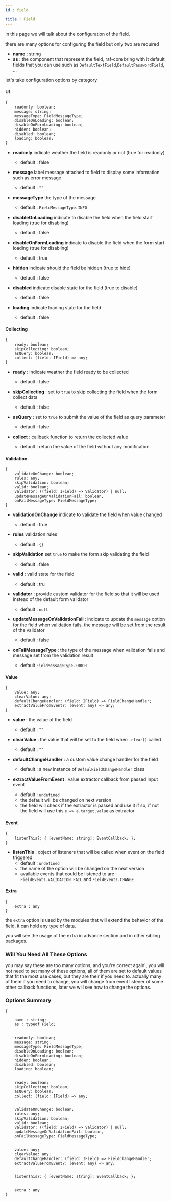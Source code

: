 ```yaml
---
id : field

title : Field
---
```


in this page we will talk about the configuration of the field.

there are many options for configuring the field but only two are required

* **name**  : string
* **as**    : the component that represent the field, raf-core bring with it default fields that you can use such
  as `DefaultTextField`,`DefaultPasswordField`, ...

let's take configuration options by category

#### UI

    {
        readonly: boolean;              
        message: string;               
        messageType: FieldMessageType;  
        disableOnLoading: boolean;     
        disableOnFormLoading: boolean; 
        hidden: boolean;               
        disabled: boolean;             
        loading: boolean;              
    }

* **readonly** indicate weather the field is readonly or not (true for readonly)
    - default : false


* **message** label message attached to field to display some information such as error message
    * default : `""`


* **messageType** the type of the message
    - default : `FieldMessageType.INFO`


* **disableOnLoading** indicate to disable the field when the field start loading (true for disabling)
    - default : false


* **disableOnFormLoading** indicate to disable the field when the form start loading (true for disabling)
    - default : true


* **hidden** indicate should the field be hidden (true to hide)
    - default : false


* **disabled** indicate disable state for the field (true to disable)
    - default : false


* **loading** indicate loading state for the field
    - default : false

#### Collecting

    {
        ready: boolean;                   
        skipCollecting: boolean;          
        asQuery: boolean;                 
        collect: (field: IField) => any;   
    }

* **ready** : indicate weather the field ready to be collected
    - default : false


* **skipCollecting** : set to `true` to skip collecting the field when the form collect data
    - default : false


* **asQuery** : set to `true` to submit the value of the field as query parameter
    - default : false


* **collect** : callback function to return the collected value
    - default : return the value of the field without any modification

#### Validation

    {
        validateOnChange: boolean;
        rules: any;
        skipValidation: boolean;
        valid: boolean;
        validator: ((field: IField) => Validator) | null;
        updateMessageOnValidationFail: boolean,
        onFailMessageType: FieldMessageType;
    }

* **validationOnChange** indicate to validate the field when value changed
    - default : true


* **rules** validation rules
    - default : `{}`


* **skipValidation** set `true` to make the form skip validating the field
    - default : false


* **valid** : valid state for the field
    - default : tru

* **validator** : provide custom validator for the field so that it will be used instead of the default form validator
    - default : `null`


* **updateMessageOnValidationFail** : indicate to update the `message` option for the field when validation fails, the
  message will be set from the result of the validator
    - default : false

* **onFailMessageType** : the type of the message when validation fails and message set from the validation result
    - default `FieldMessageType.ERROR`

#### Value

    {
        value: any;
        clearValue: any;
        defaultChangeHandler: (field: IField) => FieldChangeHandler;
        extractValueFromEvent?: (event: any) => any;
    }

* **value** : the value of the field
    - default : `""`


* **clearValue** : the value that will be set to the field when `.clear()` called
    - default : `""`


* **defaultChangeHandler** : a custom value change handler for the field
    - default : a new instance of `DefaulFieldChangeHandler` class


* **extractValueFromEvent** : value extractor callback from passed input event
    - default : `undefined`
    - the default will be changed on next version
    - the field will check if the extractor is passed and use it if so, if not the field will use this
      `e => e.target.value` as extractor

#### Event

    {
        listenThis?: { [eventName: string]: EventCallback; };
    }

* **listenThis** : object of listeners that will be called when event on the field triggered
    - default : `undefined`
    - the name of the option will be changed on the next version
    - available events that could be listened to are : `FieldEvents.VALIDATION_FAIL` and `FieldEvents.CHANGE`

#### Extra

    {
        extra : any
    }

the `extra` option is used by the modules that will extend the behavior of the field, it can hold any type of data.

you will see the usage of the extra in advance section and in other sibling packages.

### Will You Need All These Options

you may say these are too many options, and you're correct again!, you will not need to set many of these options, all
of them are set to default values that fit the most use cases, but they are their if you need to. actually many of them
if you need to change, you will change from event listener of some other callback functions, later we will see how to
change the options.



### Options Summary


    {

        name : string;
        as : typeof Field;


        readonly: boolean;              
        message: string;               
        messageType: FieldMessageType;  
        disableOnLoading: boolean;     
        disableOnFormLoading: boolean;
        hidden: boolean;               
        disabled: boolean;             
        loading: boolean;         


        ready: boolean;                   
        skipCollecting: boolean;          
        asQuery: boolean;                 
        collect: (field: IField) => any;


        validateOnChange: boolean;
        rules: any;
        skipValidation: boolean;
        valid: boolean;
        validator: ((field: IField) => Validator) | null;
        updateMessageOnValidationFail: boolean,
        onFailMessageType: FieldMessageType;


        value: any;
        clearValue: any;
        defaultChangeHandler: (field: IField) => FieldChangeHandler;
        extractValueFromEvent?: (event: any) => any;


        listenThis?: { [eventName: string]: EventCallback; };


        extra : any
    }